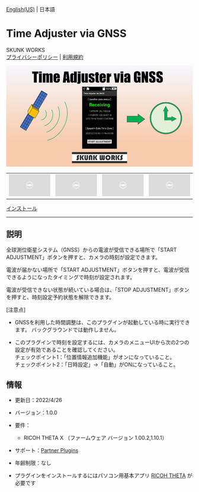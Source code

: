[English(US)](README.md) | 日本語

# Time Adjuster via GNSS
SKUNK WORKS  
[プライバシーポリシー](../../README.ja.md#%E3%83%97%E3%83%A9%E3%82%A4%E3%83%90%E3%82%B7%E3%83%BC%E3%83%9D%E3%83%AA%E3%82%B7%E3%83%BC) | [利用規約](../../README.ja.md#%E5%88%A9%E7%94%A8%E8%A6%8F%E7%B4%84)

<div align="center">
 <img src="1.png">
 <table>
  <tr>
   <td><img src="../../resources/common/img/noimg.png"></td>
   <td><img src="../../resources/common/img/noimg.png"></td>
   <td><img src="../../resources/common/img/noimg.png"></td>
   <td><img src="../../resources/common/img/noimg.png"></td>
  </tr>
 </table>
</div>

[インストール](https://link.ricoh360.com/plugins/skunkworks.gnsstimeadjuster/apk)

***

## 説明
全球測位衛星システム（GNSS）からの電波が受信できる場所で「START ADJUSTMENT」ボタンを押すと、カメラの時刻が設定できます。  
  
電波が届かない場所で「START ADJUSTMENT」ボタンを押すと、電波が受信できるようになったタイミングで時刻が設定されます。  
  
電波が受信できない状態が続いている場合は、「STOP ADJUSTMENT」ボタンを押すと、時刻設定予約状態を解除できます。  
  

[注意点]  
  
- GNSSを利用した時間調整は、このプラグインが起動している時に実行できます。 バックグラウンドでは動作しません。

- このプラグインで時刻を設定するには、カメラのメニューUIから次の2つの設定が有効であることを確認してください。  
チェックポイント1：「位置情報追加機能」がオンになっていること。  
チェックポイント2：「日時設定」→「自動」がONになっていること。   

## 情報
  * 更新日：2022/4/26
  * バージョン：1.0.0
  * 要件：
    * RICOH THETA X （ファームウェア バージョン 1.00.2,1.10.1）
  * サポート：[Partner Plugins](https://github.com/theta-skunkworks/theta-plugin-time-adjuster-via-gnss)
  * 年齢制限：なし

* プラグインをインストールするにはパソコン用基本アプリ [RICOH THETA](https://theta360.com/ja/about/application/pc.html#app-detail-01) が必要です
